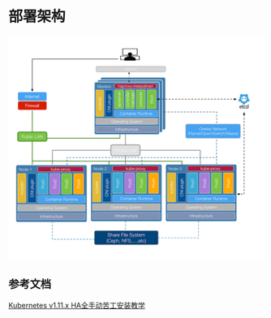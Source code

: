 # 部署架构

![deployment_architecture](/images/deployment_architecture.png)

## 参考文档

[Kubernetes v1.11.x HA全手动苦工安装教学](https://kairen.github.io/2018/07/09/kubernetes/deploy/manual-v1.11/)

